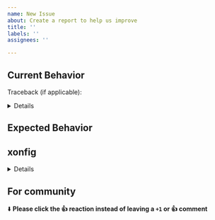 ```yaml
---
name: New Issue
about: Create a report to help us improve
title: ''
labels: ''
assignees: ''

---
```


## Current Behavior
<!--- 
For general xonsh issues, please try to replicate the failure using `xonsh --no-rc --no-env`.
Short, reproducible code snippets are highly appreciated.
You can use `$XONSH_SHOW_TRACEBACK=1`, `$XONSH_TRACE_SUBPROC=2`, or `$XONSH_DEBUG=1`
to collect more information about the failure.
-->

Traceback (if applicable):

<details>

```xsh
# Please paste the traceback here.
```

</details>

## Expected Behavior
<!--- What you expect -->

## xonfig

<details>

```xsh
# Please paste the output of the `xonfig` command here.
```

</details>

## For community
⬇️  **Please click the 👍 reaction instead of leaving a `+1` or 👍  comment**
